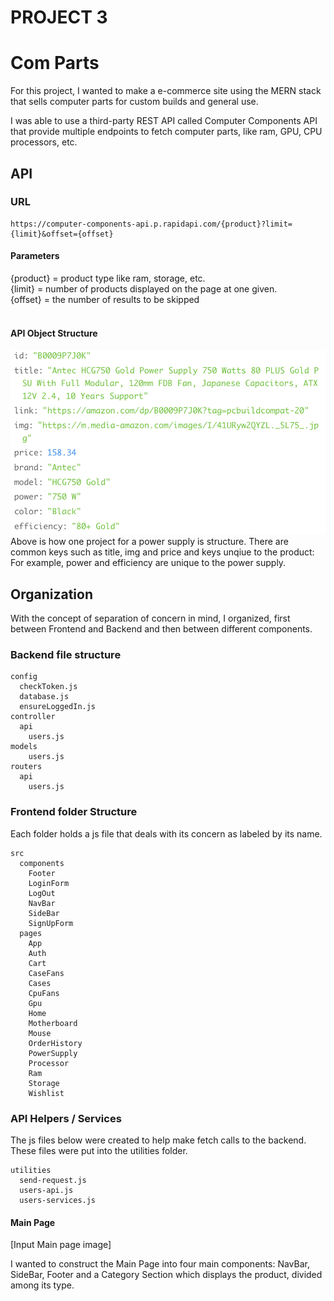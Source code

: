 <h1>PROJECT 3</h1>

<h1>Com Parts</h1>
For this project, I wanted to make a e-commerce site using the MERN stack that sells computer parts for custom builds and general use. 

I was able to use a third-party REST API called Computer Components API that provide multiple endpoints to fetch computer parts, like ram, GPU, CPU processors, etc. 

<h2>API</h2>
<h3>URL</h3>

```
https://computer-components-api.p.rapidapi.com/{product}?limit={limit}&offset={offset}
```

<h4>Parameters</h4>
{product} = product type like ram, storage, etc.</br>
{limit} = number of products displayed on the page at one given.</br>
{offset} = the number of results to be skipped</br>
</br>
<h4>API Object Structure</h4>

![API_Object](images/API_object_structure.png)
Above is how one project for a power supply is structure. There are common keys such as title, img and price and keys unqiue to the product: For example, power and efficiency are unique to the power supply.

<h2>Organization</h2>
With the concept of separation of concern in mind, I organized, first between Frontend and Backend and then between different components. 
</br>
<h3>Backend file structure</h3>

```
config
  checkToken.js
  database.js
  ensureLoggedIn.js
controller
  api
    users.js
models
    users.js
routers
  api
    users.js

```
  
<h3>Frontend folder Structure</h3>

Each folder holds a js file that deals with its concern as labeled by its name. 

```
src
  components
    Footer
    LoginForm
    LogOut
    NavBar
    SideBar
    SignUpForm
  pages
    App
    Auth
    Cart
    CaseFans
    Cases
    CpuFans
    Gpu
    Home
    Motherboard
    Mouse
    OrderHistory
    PowerSupply
    Processor
    Ram
    Storage
    Wishlist
```
<h3>API Helpers / Services</h3>

The js files below were created to help make fetch calls to the backend. These files were put into the utilities folder.

```
utilities
  send-request.js
  users-api.js
  users-services.js
```

<h4>Main Page</h4>

[Input Main page image]

I wanted to construct the Main Page into four main components: NavBar, SideBar, Footer and a Category Section which displays the product, divided among its type. 

